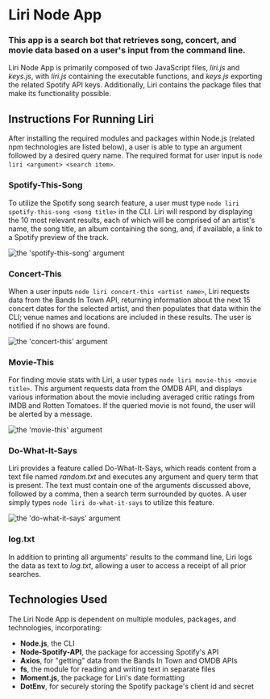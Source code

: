 # Liri Node App

### This app is a search bot that retrieves song, concert, and movie data based on a user's input from the command line.

Liri Node App is primarily composed of two JavaScript files, *liri.js* and *keys.js*, with *liri.js* containing the executable functions, and *keys.js* exporting the related Spotify API keys. Additionally, Liri contains the package files that make its functionality possible.

## Instructions For Running Liri

After installing the required modules and packages within Node.js (related npm technologies are listed below), a user is able to type an argument followed by a desired query name. The required format for user input is `node liri <argument> <search item>`.

### Spotify-This-Song

To utilize the Spotify song search feature, a user must type `node liri spotify-this-song <song title>` in the CLI. Liri will respond by displaying the 10 most relevant results, each of which will be comprised of an artist's name, the song title, an album containing the song, and, if available, a link to a Spotify preview of the track.

![the 'spotify-this-song' argument](https://media.giphy.com/media/Y2hvAPdKuNCGwB26lk/giphy.gif)

### Concert-This

When a user inputs `node liri concert-this <artist name>`, Liri requests data from the Bands In Town API, returning information about the next 15 concert dates for the selected artist, and then populates that data within the CLI; venue names and locations are included in these results. The user is notified if no shows are found.

![the 'concert-this' argument](https://media.giphy.com/media/eMDz5RbxdTtlcosaOn/giphy.gif)

### Movie-This

For finding movie stats with Liri, a user types `node liri movie-this <movie title>`. This argument requests data from the OMDB API, and displays various information about the movie including averaged critic ratings from IMDB and Rotten Tomatoes. If the queried movie is not found, the user will be alerted by a message.

![the 'movie-this' argument](https://media.giphy.com/media/gHQCdj8i3nSHC8xWfx/giphy.gif)

### Do-What-It-Says

Liri provides a feature called Do-What-It-Says, which reads content from a text file named *random.txt* and executes any argument and query term that is present. The text must contain one of the arguments discussed above, followed by a comma, then a search term surrounded by quotes. A user simply types `node liri do-what-it-says` to utilize this feature.

![the 'do-what-it-says' argument](https://media.giphy.com/media/SUczF0kBZWgh37cb5j/giphy.gif)

### log.txt

In addition to printing all arguments' results to the command line, Liri logs the data as text to *log.txt*, allowing a user to access a receipt of all prior searches.

## Technologies Used

The Liri Node App is dependent on multiple modules, packages, and technologies, incorporating:

* **Node.js**, the CLI
* **Node-Spotify-API**, the package for accessing Spotify's API
* **Axios**, for "getting" data from the Bands In Town and OMDB APIs
* **fs**, the module for reading and writing text in separate files
* **Moment.js**, the package for Liri's date formatting
* **DotEnv**, for securely storing the Spotify package's client id and secret